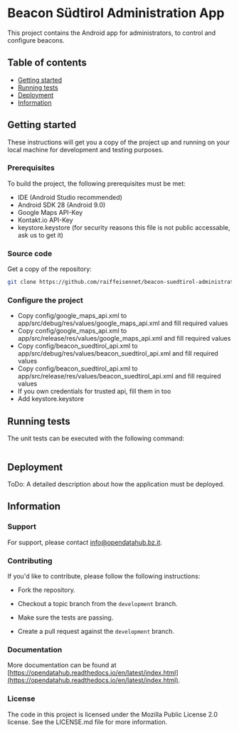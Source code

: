 # Beacon Südtirol Administration App

This project contains the Android app for administrators, to control and configure beacons.

## Table of contents

- [Getting started](#getting-started)
- [Running tests](#running-tests)
- [Deployment](#deployment)
- [Information](#information)

## Getting started

These instructions will get you a copy of the project up and running
on your local machine for development and testing purposes.

### Prerequisites

To build the project, the following prerequisites must be met:

* IDE (Android Studio recommended)
* Android SDK 28 (Android 9.0)
* Google Maps API-Key
* Kontakt.io API-Key
* keystore.keystore (for security reasons this file is not public accessable, ask us to get it)

### Source code

Get a copy of the repository:

```bash
git clone https://github.com/raiffeisennet/beacon-suedtirol-administration-android.git
```

### Configure the project

* Copy config/google_maps_api.xml to app/src/debug/res/values/google_maps_api.xml and fill required values
* Copy config/google_maps_api.xml to app/src/release/res/values/google_maps_api.xml and fill required values
* Copy config/beacon_suedtirol_api.xml to app/src/debug/res/values/beacon_suedtirol_api.xml and fill required values
* Copy config/beacon_suedtirol_api.xml to app/src/release/res/values/beacon_suedtirol_api.xml and fill required values
* If you own credentials for trusted api, fill them in too
* Add keystore.keystore

## Running tests

The unit tests can be executed with the following command:

```bash

```

## Deployment

ToDo: A detailed description about how the application must be deployed.


## Information

### Support

For support, please contact [info@opendatahub.bz.it](mailto:info@opendatahub.bz.it).

### Contributing

If you'd like to contribute, please follow the following instructions:

- Fork the repository.

- Checkout a topic branch from the `development` branch.

- Make sure the tests are passing.

- Create a pull request against the `development` branch.

### Documentation

More documentation can be found at [https://opendatahub.readthedocs.io/en/latest/index.html](https://opendatahub.readthedocs.io/en/latest/index.html).

### License

The code in this project is licensed under the Mozilla Public License 2.0 license.
See the LICENSE.md file for more information.
